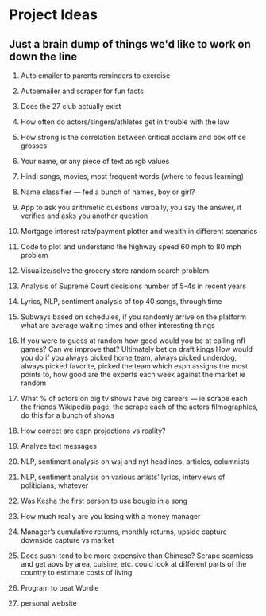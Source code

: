 # Project Ideas

## Just a brain dump of things we'd like to work on down the line



1) Auto emailer to parents reminders to exercise

2) Autoemailer and scraper for fun facts

3) Does the 27 club actually exist

4) How often do actors/singers/athletes get in trouble with the law

5) How strong is the correlation between critical acclaim and box office grosses

6) Your name, or any piece of text as rgb values

7) Hindi songs, movies, most frequent words (where to focus learning)

8) Name classifier — fed a bunch of names, boy or girl?

9) App to ask you arithmetic questions verbally, you say the answer, it verifies and asks you another question

10) Mortgage interest rate/payment plotter and wealth in different scenarios

11) Code to plot and understand the highway speed 60 mph to 80 mph problem

12) Visualize/solve the grocery store random search problem

13) Analysis of Supreme Court decisions number of 5-4s in recent years

14) Lyrics, NLP, sentiment analysis of top 40 songs, through time

15) Subways based on schedules, if you randomly arrive on the platform what are average waiting times and other interesting things 

16) If you were to guess at random how good would you be at calling nfl games? Can we improve that? Ultimately bet on draft kings 
How would you do if you always picked home team, always picked underdog, always picked favorite, picked the team which espn assigns the most points to, how good are the experts each week against the market ie random

17) What % of actors on big tv shows have big careers — ie scrape each the friends Wikipedia page, the scrape each of the actors filmographies, do this for a bunch of shows

18) How correct are espn projections vs reality?

19) Analyze text messages

20) NLP, sentiment analysis on wsj and nyt headlines, articles, columnists

21) NLP, sentiment analysis on various artists’ lyrics, interviews of politicians, whatever

22) Was Kesha the first person to use bougie in a song

23) How much really are you losing with a money manager 

24) Manager’s cumulative returns, monthly returns, upside capture downside capture vs market

25) Does sushi tend to be more expensive than Chinese? Scrape seamless and get aovs by area, cuisine, etc. could look at different parts of the country to estimate costs of living 

26) Program to beat Wordle

27) personal website
